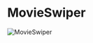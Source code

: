 # MovieSwiper
![MovieSwiper](https://github.com/ihab-elrayah/MovieSwiper/assets/127975319/2a17bd8f-c1fb-4cfe-9ca9-b623a4761d3a)
